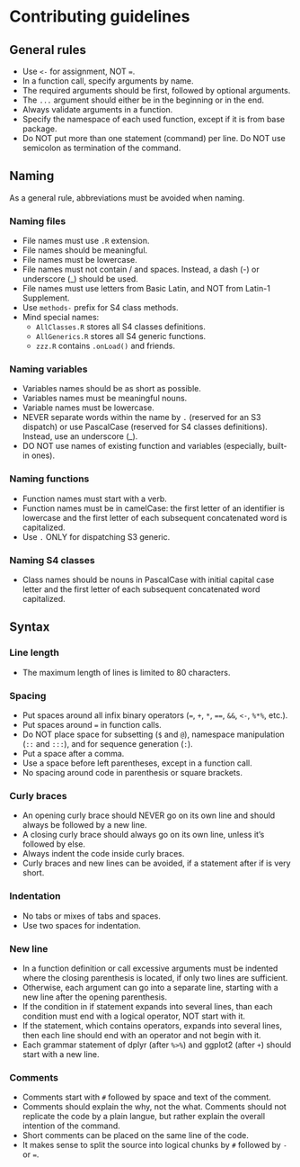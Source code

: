 # Contributing guidelines

## General rules

* Use `<-` for assignment, NOT `=`.
* In a function call, specify arguments by name.
* The required arguments should be first, followed by optional arguments.
* The `...` argument should either be in the beginning or in the end.
* Always validate arguments in a function.
* Specify the namespace of each used function, except if it is from base package.
* Do NOT put more than one statement (command) per line. Do NOT use semicolon as termination of the command.

## Naming
As a general rule, abbreviations must be avoided when naming.

### Naming files

* File names must use `.R` extension.
* File names should be meaningful.
* File names must be lowercase.
* File names must not contain / and spaces. Instead, a dash (-) or underscore (_) should be used.
* File names must use letters from Basic Latin, and NOT from Latin-1 Supplement.
* Use `methods-` prefix for S4 class methods.
* Mind special names:
    * `AllClasses.R` stores all S4 classes definitions.
    * `AllGenerics.R` stores all S4 generic functions.
    * `zzz.R` contains `.onLoad()` and friends.

### Naming variables

* Variables names should be as short as possible.
* Variables names must be meaningful nouns.
* Variable names must be lowercase.
* NEVER separate words within the name by `.` (reserved for an S3 dispatch) or use PascalCase (reserved for S4 classes definitions). Instead, use an underscore (_).
* DO NOT use names of existing function and variables (especially, built-in ones).

### Naming functions

* Function names must start with a verb.
* Function names must be in camelCase: the first letter of an identifier is lowercase and the first letter of each subsequent concatenated word is capitalized.
* Use `.` ONLY for dispatching S3 generic.

### Naming S4 classes

* Class names should be nouns in PascalCase with initial capital case letter and the first letter of each subsequent concatenated word capitalized.

## Syntax
### Line length

* The maximum length of lines is limited to 80 characters.

### Spacing

* Put spaces around all infix binary operators (`=`, `+`, `*`, `==`, `&&`, `<-`, `%*%`, etc.).
* Put spaces around `=` in function calls.
* Do NOT place space for subsetting (`$` and `@`), namespace manipulation (`::` and `:::`), and for sequence generation (`:`).
* Put a space after a comma.
* Use a space before left parentheses, except in a function call.
* No spacing around code in parenthesis or square brackets.

### Curly braces

* An opening curly brace should NEVER go on its own line and should always be followed by a new line.
* A closing curly brace should always go on its own line, unless it’s followed by else.
* Always indent the code inside curly braces.
* Curly braces and new lines can be avoided, if a statement after if is very short.

### Indentation

* No tabs or mixes of tabs and spaces.
* Use two spaces for indentation.

### New line

* In a function definition or call excessive arguments must be indented where the closing parenthesis is located, if only two lines are sufficient.
* Otherwise, each argument can go into a separate line, starting with a new line after the opening parenthesis.
* If the condition in if statement expands into several lines, than each condition must end with a logical operator, NOT start with it.
* If the statement, which contains operators, expands into several lines, then each line should end with an operator and not begin with it.
* Each grammar statement of dplyr (after `%>%`) and ggplot2 (after `+`) should start with a new line.

### Comments

* Comments start with `#` followed by space and text of the comment.
* Comments should explain the why, not the what. Comments should not replicate the code by a plain langue, but rather explain the overall intention of the command.
* Short comments can be placed on the same line of the code.
* It makes sense to split the source into logical chunks by `#` followed by `-` or `=`.
